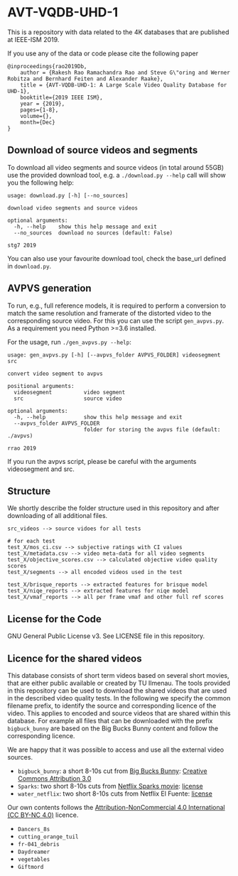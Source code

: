 # AVT-VQDB-UHD-1
This is a repository with data related to the 4K databases that are published at IEEE-ISM 2019.

If you use any of the data or code please cite the following paper

```
@inproceedings{rao2019Db,
    author = {Rakesh Rao Ramachandra Rao and Steve G\"oring and Werner Robitza and Bernhard Feiten and Alexander Raake},
    title = {AVT-VQDB-UHD-1: A Large Scale Video Quality Database for UHD-1},
    booktitle={2019 IEEE ISM},
    year = {2019},
    pages={1-8},
    volume={},
    month={Dec}
}
```
## Download of source videos and segments
To download all video segments and source videos (in total around 55GB) use the provided download tool, e.g. a `./download.py --help` call will show you the following help:

```
usage: download.py [-h] [--no_sources]

download video segments and source videos

optional arguments:
  -h, --help    show this help message and exit
  --no_sources  download no sources (default: False)

stg7 2019
```

You can also use your favourite download tool, check the base_url defined in `download.py`.

## AVPVS generation
To run, e.g., full reference models, it is required to perform a conversion to match the same resolution and framerate of the distorted video to the corresponding source video.
For this you can use the script `gen_avpvs.py`.
As a requirement you need Python >=3.6 installed.

For the usage, run `./gen_avpvs.py --help`:

```
usage: gen_avpvs.py [-h] [--avpvs_folder AVPVS_FOLDER] videosegment src

convert video segment to avpvs

positional arguments:
  videosegment          video segment
  src                   source video

optional arguments:
  -h, --help            show this help message and exit
  --avpvs_folder AVPVS_FOLDER
                        folder for storing the avpvs file (default: ./avpvs)

rrao 2019
```

If you run the avpvs script, please be careful with the arguments videosegment and src.

## Structure
We shortly describe the folder structure used in this repository and after downloading of all additional files.

```
src_videos --> source vidoes for all tests

# for each test
test_X/mos_ci.csv --> subjective ratings with CI values
test_X/metadata.csv --> video meta-data for all video segments
test_X/objective_scores.csv --> calculated objective video quality scores
test_X/segments --> all encoded videos used in the test

test_X/brisque_reports --> extracted features for brisque model
test_X/niqe_reports --> extracted features for niqe model
test_X/vmaf_reports --> all per frame vmaf and other full ref scores
```


## License for the Code
GNU General Public License v3. See LICENSE file in this repository.

## Licence for the shared videos
This database consists of short term videos based on several short movies, that are either public available or created by TU Ilmenau.
The tools provided in this repository can be used to download the shared videos that are used in the described video quality tests.
In the following we specify the common filename prefix, to identify the source and corresponding licence of the video.
This applies to encoded and source videos that are shared within this database.
For example all files that can be downloaded with the prefix `bigbuck_bunny` are based on the Big Bucks Bunny content and follow the corresponding licence.

We are happy that it was possible to access and use all the external video sources.
  * `bigbuck_bunny`: a short 8-10s cut from [Big Bucks Bunny](https://peach.blender.org/about/): [Creative Commons Attribution 3.0](http://creativecommons.org/licenses/by/3.0/)
  * `Sparks`: two short 8-10s cuts from [Netflix Sparks movie](http://download.opencontent.netflix.com/?prefix=TechblogAssets/Sparks/): [license](http://download.opencontent.netflix.com.s3.amazonaws.com/TechblogAssets/Sparks/sparks_license.txt)
  * `water_netflix`: two short 8-10s cuts from Netflix El Fuente: [license](http://download.opencontent.netflix.com.s3.amazonaws.com/TechblogAssets/Sparks/sparks_license.txt)


Our own contents follows the [Attribution-NonCommercial 4.0 International (CC BY-NC 4.0)](https://creativecommons.org/licenses/by-nc/4.0/) licence.
  * `Dancers_8s`
  * `cutting_orange_tuil`
  * `fr-041_debris`
  * `Daydreamer`
  * `vegetables`
  * `Giftmord`